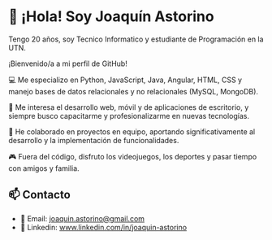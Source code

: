 # 👋 ¡Hola! Soy Joaquín Astorino
Tengo 20 años, soy Tecnico Informatico y estudiante de Programación en la UTN.

¡Bienvenido/a a mi perfil de GitHub!

💻 Me especializo en Python, JavaScript, Java, Angular, HTML, CSS y manejo bases de datos relacionales y no relacionales (MySQL, MongoDB).

🚀 Me interesa el desarrollo web, móvil y de aplicaciones de escritorio, y siempre busco capacitarme y profesionalizarme en nuevas tecnologías.

📂 He colaborado en proyectos en equipo, aportando significativamente al desarrollo y la implementación de funcionalidades.

🎮 Fuera del código, disfruto los videojuegos, los deportes y pasar tiempo con amigos y familia.

## 📫 Contacto

- 📧 Email: joaquin.astorino@gmail.com
- 💼 Linkedin: www.linkedin.com/in/joaquin-astorino
